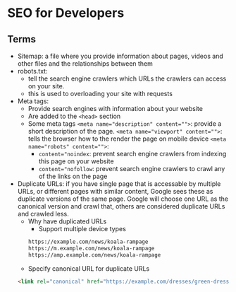 # SEO for Developers

## Terms

- Sitemap: a file where you provide information about pages, videos and other files and the relationships between them
- robots.txt:
  - tell the search engine crawlers which URLs the crawlers can access on your site.
  - this is used to overloading your site with requests
- Meta tags:
  - Provide search engines with information about your website
  - Are added to the `<head>` section
  - Some meta tags
  	`<meta name="description" content="">`: provide a short description of the page.
  	`<meta name="viewport" content="">`: tells the browser how to the render the page on mobile device
  	`<meta name="robots" content="">`:
  	  - `content="noindex`: prevent search engine crawlers from indexing this page on your website
  	  - `content="nofollow`: prevent search engine crawlers to crawl any of the links on the page
- Duplicate URLs: if you have single page that is accessable by multiple URLs, or different pages with similar content, Google sees these as duplicate versions of the same page. Google will choose one URL as the canonical version and crawl that, others are considered duplicate URLs and crawled less.
  - Why have duplicated URLs
    - Support multiple device types
    ```html
    https://example.com/news/koala-rampage
	https://m.example.com/news/koala-rampage
	https://amp.example.com/news/koala-rampage
    ```
  - Specify canonical URL for duplicate URLs
  ```html
  <link rel="canonical" href="https://example.com/dresses/green-dresses" />
  ```